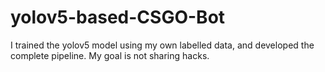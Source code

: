 # yolov5-based-CSGO-Bot
I trained the yolov5 model using my own labelled data, and developed the complete pipeline.  My goal is not sharing hacks.
